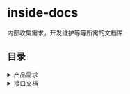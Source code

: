 # inside-docs
内部收集需求，开发维护等等所需的文档库

## 目录
<details>
  <summary>产品需求</summary>
  
  - [喵站开发流程](./项目管理/喵站开发流程.md)
</details>


<details>
  <summary>接口文档</summary>
  
  - [restful接口文档](./接口文档/restful接口文档.md)
</details>
